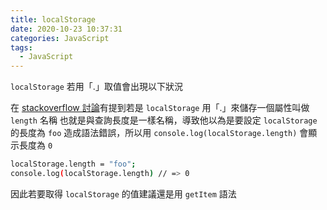 ```yaml
---
title: localStorage
date: 2020-10-23 10:37:31
categories: JavaScript
tags:
  - JavaScript
---
```

`localStorage` 若用「.」取值會出現以下狀況
<!-- more -->
在 [stackoverflow 討論](https://stackoverflow.com/a/24904863)有提到若是 `localStorage` 用「.」來儲存一個屬性叫做 `length` 名稱
也就是與查詢長度是一樣名稱，導致他以為是要設定 `localStorage` 的長度為 `foo`
造成語法錯誤，所以用 `console.log(localStorage.length)` 會顯示長度為 `0`
```sh
localStorage.length = "foo";
console.log(localStorage.length) // => 0
```
因此若要取得 `localStorage` 的值建議還是用 `getItem` 語法